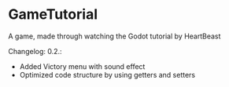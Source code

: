 # GameTutorial
A game, made through watching the Godot tutorial by HeartBeast

Changelog:
0.2.:
- Added Victory menu with sound effect
- Optimized code structure by using getters and setters
